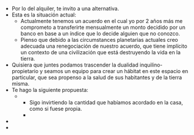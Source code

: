 - Por lo del alquiler, te invito a una alternativa.
- Esta es la situación actual:
	- Actualmente tenemos un acuerdo en el cual yo por 2 años más me comprometo a transferirte mensualmente un monto decidido por un banco en base a un índice que lo decide alguien que no conozco.
	- Pienso que debido a las circumstances planetarias actuales creo adecuada una renegociación de nuestro acuerdo, que tiene implícito un contexto de una civilización que está destruyendo la vida en la tierra.
- Quisiera que juntes podamos trascender la dualidad inquilino-propietario y seamos un equipo para crear un hábitat en este espacio en particular, que sea propenso a la salud de sus habitantes y de la tierra misma.
- Te hago la siguiente propuesta:
	- - Sigo invirtiendo la cantidad que habíamos acordado en la casa, como si fuese propia.
	  -
-
-